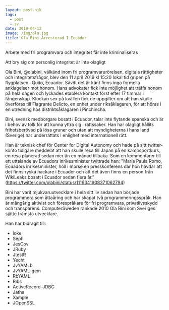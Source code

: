 ```yaml
---
layout: post.njk
tags:
  - post
  - sv
date: 2019-04-12
image: /img/ola.jpg
title: Ola Bini Arresterad I Ecuador
---
```


Arbete med fri programvara och integritet får inte kriminaliseras

Att bry sig om personlig integritet är inte olagligt

Ola Bini, @olabini, välkänd inom fri programvarurörelsen, digitala
rättigheter och integritetsfrågor, blev den 11 april 2019 kl 15:20
lokal tid gripen på flygplatsen i Quito, Ecuador. Såvitt det är känt
finns inga formella anklagelser mot honom. Hans advokater fick inte
möjlighet att träffa honom på hela dagen och lyckades etablera kontakt
först efter 17 timmar i fångenskap. Klockan sex på kvällen fick de
uppgifter om att han skulle överföras till Flagrante Delicto, en enhet
under riksåklagaren, för att höras i en utredning hos
distriktsåklagaren i Pinchincha.

Bini, svensk medborgare bosatt i Ecuador, talar inte flytande spanska
och är i behov av tolk för att kunna yttra sig i rättssaker. Han har
olagligt hållits frihetsberövad på lösa gruner och utan att
myndigheterna i hans land (Sverige) har underrättats i enlighet med
internationell rätt.

Han är teknisk chef för Center for Digital Autonomy och hade på sitt
twitter-konto tidigare meddelat att han skulle resa till Japan på en
kampsportkurs, en resa planerad sedan mer än en månad tillbaka. Som en
kommentarer till ett uttalande av Ecuadors inrikesminister twittrade
han: "María Paula Romo, Ecuadors inrikesminister, höll i morse en
presskonferens där hon hävdar att det finns ryska hackare i Ecuador
och att det även finns en person från WikiLeaks bosatt i Ecuador sedan
flera år." (https://twitter.com/olabini/status/1116341908371062794)

Bini har varit mjukvaruutvecklare i hela sitt liv sedan han började
programmera som åttaåring och har skapat två programmeringsspråk. Han
är mångårig aktivist och förespråkare för fri programvara,
privatlivsskydd och transparens. ComputerSweden rankade 2010 Ola Bini
som Sveriges sjätte främsta utvecklare.

Han har bidragit till:

 - loke
 - Seph
 - JesCov
 - JRuby
 - JtestR
 - Yecht
 - JvYAMLb
 - JvYAML-gem
 - RbYAML
 - Ribs
 - ActiveRecord-JDBC
 - Jatha
 - Xample
 - JOpenSSL

